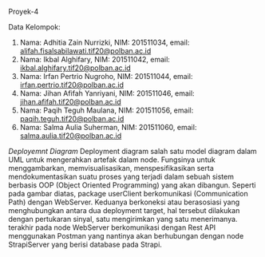 Proyek-4 <B2-UnifyTech/>

Data Kelompok:

1. Nama: Adhitia Zain Nurrizki, NIM: 201511034, email: alifah.fisalsabilawati.tif20@polban.ac.id
2. Nama: Ikbal Alghifary, NIM: 201511042, email: ikbal.alghifary.tif20@polban.ac.id
3. Nama: Irfan Pertrio Nugroho, NIM: 201511044, email: irfan.pertrio.tif20@polban.ac.id
4. Nama: Jihan Afifah Yanriyani, NIM: 201511046, email: jihan.afifah.tif20@polban.ac.id
5. Nama: Paqih Teguh Maulana, NIM: 201511056, email: paqih.teguh.tif20@polban.ac.id
6. Nama: Salma Aulia Suherman, NIM: 201511060, email: salma.aulia.tif20@polban.ac.id

*Deployemnt Diagram*
Deployment diagram salah satu model diagram dalam UML untuk mengerahkan artefak dalam node. Fungsinya untuk menggambarkan, memvisualisasikan, menspesifikasikan serta mendokumentasikan suatu proses yang terjadi dalam sebuah sistem berbasis OOP (Object Oriented Programming) yang akan dibangun. Seperti pada gambar diatas, package userClient berkomunikasi (Communication Path) dengan WebServer. Keduanya berkoneksi atau berasosiasi yang menghubungkan antara dua deployment target, hal tersebut dilakukan dengan pertukaran sinyal, satu mengirimkan yang satu menerimanya. terakhir pada node WebServer berkomunikasi dengan Rest API menggunakan Postman yang nantinya akan berhubungan dengan node StrapiServer yang berisi database pada Strapi. 







